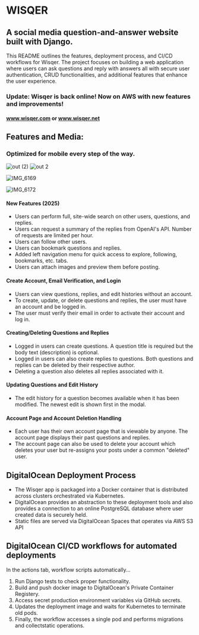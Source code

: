 # WISQER
## A social media question-and-answer website built with Django.

This README outlines the features, deployment process, and CI/CD workflows for Wisqer. The project focuses on building a web application where users can ask questions and reply with answers all with secure user authentication, CRUD functionalities, and additional features that enhance the user experience.

### Update: Wisqer is back online! Now on AWS with new features and improvements!
#### www.wisqer.com or www.wisqer.net

## Features and Media:

### Optimized for mobile every step of the way.

![out (2)](https://github.com/user-attachments/assets/a181020d-d047-4def-9713-65f6d93f57b9) ![out 2](https://github.com/user-attachments/assets/3d3be886-3c4b-463d-9b82-b2de768c1b55)

![IMG_6169](https://github.com/user-attachments/assets/9067f0b5-2719-49c1-b18b-4e4a3e8f2382)

![IMG_6172](https://github.com/user-attachments/assets/8c7b82a3-8218-4f42-9f32-e860742f4d9e)

#### New Features (2025)

- Users can perform full, site-wide search on other users, questions, and replies.
- Users can request a summary of the replies from OpenAI's API. Number of requests are limited per hour.
- Users can follow other users.
- Users can bookmark questions and replies.
- Added left navigation menu for quick access to explore, following, bookmarks, etc. tabs.
- Users can attach images and preview them before posting.

#### Create Account, Email Verification, and Login
- Users can view questions, replies, and edit histories without an account.
- To create, update, or delete questions and replies, the user must have an account and be logged in.
- The user must verify their email in order to activate their account and log in.

#### Creating/Deleting Questions and Replies
- Logged in users can create questions. A question title is required but the body text (description) is optional.
- Logged in users can also create replies to questions. Both questions and replies can be deleted by their respective author.
- Deleting a question also deletes all replies associated with it.

#### Updating Questions and Edit History
- The edit history for a question becomes available when it has been modified. The newest edit is shown first in the modal.

#### Account Page and Account Deletion Handling
- Each user has their own account page that is viewable by anyone. The account page displays their past questions and replies.
- The account page can also be used to delete your account which deletes your user but re-assigns your posts under a common "deleted" user.


## DigitalOcean Deployment Process
- The Wisqer app is packaged into a Docker container that is distributed across clusters orchestrated via Kubernetes.
- DigitalOcean provides an abstraction to these deployment tools and also provides a connection to an online PostgreSQL database where user created data is securely held.
- Static files are served via DigitalOcean Spaces that operates via AWS S3 API

## DigitalOcean CI/CD workflows for automated deployments
In the actions tab, workflow scripts automatically...
1. Run Django tests to check proper functionality.
2. Build and push docker image to DigitalOcean's Private Container Registery.
3. Access secret production environment variables via GitHub secrets.
4. Updates the deployment image and waits for Kubernetes to terminate old pods.
5. Finally, the workflow accesses a single pod and performs migrations and collectstatic operations.
